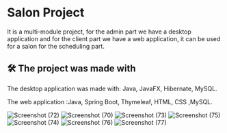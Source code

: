 
# Salon Project

It is a multi-module project, for the admin part we have a desktop application and for the client part we have a web application, it can be used for a salon for the scheduling part.



## 🛠 The project was made with

The desktop application was made with: 
Java, JavaFX, Hibernate, MySQL.

The web application :Java, Spring Boot, Thymeleaf, HTML, CSS ,MySQL.

![Screenshot (72)](https://github.com/Alexandru13A/SalonProject/assets/88050926/979f2546-b5c0-4218-a19b-3520ad889e2e)
![Screenshot (70)](https://github.com/Alexandru13A/SalonProject/assets/88050926/bc30a2a2-9d02-4b15-9a34-bea27f58a492)
![Screenshot (73)](https://github.com/Alexandru13A/SalonProject/assets/88050926/dd227a51-f1eb-46be-87ac-c1410a5a4f4b)
![Screenshot (75)](https://github.com/Alexandru13A/SalonProject/assets/88050926/c2144823-0bfa-49a0-8761-7534bddb507a)
![Screenshot (74)](https://github.com/Alexandru13A/SalonProject/assets/88050926/302a48a8-5d4b-461d-b5b9-e5d95d88d987)
![Screenshot (76)](https://github.com/Alexandru13A/SalonProject/assets/88050926/9f0703d3-e1a3-46de-9978-c6927b6bebed)
![Screenshot (77)](https://github.com/Alexandru13A/SalonProject/assets/88050926/4b432c6c-73dc-4671-8235-c1b23dcbb44b)
